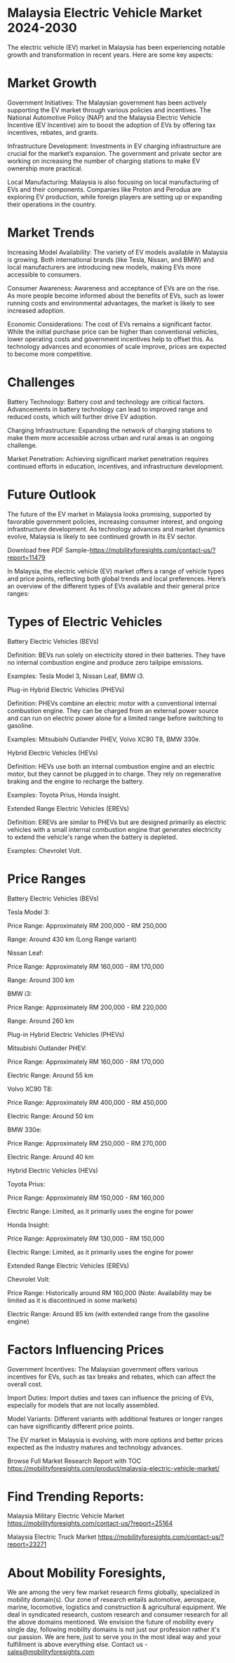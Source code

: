 # Malaysia Electric Vehicle Market 2024-2030

The electric vehicle (EV) market in Malaysia has been experiencing notable growth and transformation in recent years. Here are some key aspects:

# Market Growth

Government Initiatives: The Malaysian government has been actively supporting the EV market through various policies and incentives. The National Automotive Policy (NAP) and the Malaysia Electric Vehicle Incentive (EV Incentive) aim to boost the adoption of EVs by offering tax incentives, rebates, and grants.

Infrastructure Development: Investments in EV charging infrastructure are crucial for the market’s expansion. The government and private sector are working on increasing the number of charging stations to make EV ownership more practical.

Local Manufacturing: Malaysia is also focusing on local manufacturing of EVs and their components. Companies like Proton and Perodua are exploring EV production, while foreign players are setting up or expanding their operations in the country.

# Market Trends

Increasing Model Availability: The variety of EV models available in Malaysia is growing. Both international brands (like Tesla, Nissan, and BMW) and local manufacturers are introducing new models, making EVs more accessible to consumers.

Consumer Awareness: Awareness and acceptance of EVs are on the rise. As more people become informed about the benefits of EVs, such as lower running costs and environmental advantages, the market is likely to see increased adoption.

Economic Considerations: The cost of EVs remains a significant factor. While the initial purchase price can be higher than conventional vehicles, lower operating costs and government incentives help to offset this. As technology advances and economies of scale improve, prices are expected to become more competitive.

# Challenges

Battery Technology: Battery cost and technology are critical factors. Advancements in battery technology can lead to improved range and reduced costs, which will further drive EV adoption.

Charging Infrastructure: Expanding the network of charging stations to make them more accessible across urban and rural areas is an ongoing challenge.

Market Penetration: Achieving significant market penetration requires continued efforts in education, incentives, and infrastructure development.

# Future Outlook
The future of the EV market in Malaysia looks promising, supported by favorable government policies, increasing consumer interest, and ongoing infrastructure development. As technology advances and market dynamics evolve, Malaysia is likely to see continued growth in its EV sector.

Download free PDF Sample-https://mobilityforesights.com/contact-us/?report=11479

In Malaysia, the electric vehicle (EV) market offers a range of vehicle types and price points, reflecting both global trends and local preferences. Here’s an overview of the different types of EVs available and their general price ranges:

# Types of Electric Vehicles

Battery Electric Vehicles (BEVs)

Definition: BEVs run solely on electricity stored in their batteries. They have no internal combustion engine and produce zero tailpipe emissions.

Examples: Tesla Model 3, Nissan Leaf, BMW i3.

Plug-in Hybrid Electric Vehicles (PHEVs)

Definition: PHEVs combine an electric motor with a conventional internal combustion engine. They can be charged from an external power source and can run on electric power alone for a limited range before switching to gasoline.

Examples: Mitsubishi Outlander PHEV, Volvo XC90 T8, BMW 330e.

Hybrid Electric Vehicles (HEVs)

Definition: HEVs use both an internal combustion engine and an electric motor, but they cannot be plugged in to charge. They rely on regenerative braking and the engine to recharge the battery.

Examples: Toyota Prius, Honda Insight.

Extended Range Electric Vehicles (EREVs)

Definition: EREVs are similar to PHEVs but are designed primarily as electric vehicles with a small internal combustion engine that generates electricity to extend the vehicle's range when the battery is depleted.

Examples: Chevrolet Volt.

# Price Ranges

Battery Electric Vehicles (BEVs)

Tesla Model 3:

Price Range: Approximately RM 200,000 - RM 250,000

Range: Around 430 km (Long Range variant)

Nissan Leaf:

Price Range: Approximately RM 160,000 - RM 170,000

Range: Around 300 km

BMW i3:

Price Range: Approximately RM 200,000 - RM 220,000

Range: Around 260 km

Plug-in Hybrid Electric Vehicles (PHEVs)

Mitsubishi Outlander PHEV:

Price Range: Approximately RM 160,000 - RM 170,000

Electric Range: Around 55 km

Volvo XC90 T8:

Price Range: Approximately RM 400,000 - RM 450,000

Electric Range: Around 50 km

BMW 330e:

Price Range: Approximately RM 250,000 - RM 270,000

Electric Range: Around 40 km

Hybrid Electric Vehicles (HEVs)

Toyota Prius:

Price Range: Approximately RM 150,000 - RM 160,000

Electric Range: Limited, as it primarily uses the engine for power

Honda Insight:

Price Range: Approximately RM 130,000 - RM 150,000

Electric Range: Limited, as it primarily uses the engine for power

Extended Range Electric Vehicles (EREVs)

Chevrolet Volt:

Price Range: Historically around RM 160,000 (Note: Availability may be limited as it is discontinued in some markets)

Electric Range: Around 85 km (with extended range from the gasoline engine)

# Factors Influencing Prices

Government Incentives: The Malaysian government offers various incentives for EVs, such as tax breaks and rebates, which can affect the overall cost.

Import Duties: Import duties and taxes can influence the pricing of EVs, especially for models that are not locally assembled.

Model Variants: Different variants with additional features or longer ranges can have significantly different price points.

The EV market in Malaysia is evolving, with more options and better prices expected as the industry matures and technology advances.

Browse Full Market Research Report with TOC https://mobilityforesights.com/product/malaysia-electric-vehicle-market/


# Find Trending Reports:

Malaysia Military Electric Vehicle Market https://mobilityforesights.com/contact-us/?report=25164

Malaysia Electric Truck Market https://mobilityforesights.com/contact-us/?report=23271





# About Mobility Foresights,
We are among the very few market research firms globally, specialized in mobility domain(s). Our zone of research entails automotive, aerospace, marine, locomotive, logistics and construction & agricultural equipment. We deal in syndicated research, custom research and consumer research for all the above domains mentioned.
We envision the future of mobility every single day, following mobility domains is not just our profession rather it's our passion. We are here, just to serve you in the most ideal way and your fulfillment is above everything else. Contact us -  sales@mobilityforesights.com
